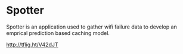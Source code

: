 Spotter
=======

Spotter is an application used to gather wifi failure data to develop an emprical prediction based caching model.  

http://tflig.ht/V42dJT
